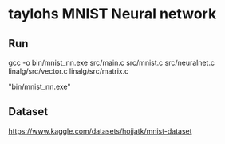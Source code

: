 # taylohs MNIST Neural network

## Run
gcc -o bin/mnist_nn.exe src/main.c src/mnist.c src/neuralnet.c linalg/src/vector.c linalg/src/matrix.c

"bin/mnist_nn.exe"

## Dataset
https://www.kaggle.com/datasets/hojjatk/mnist-dataset